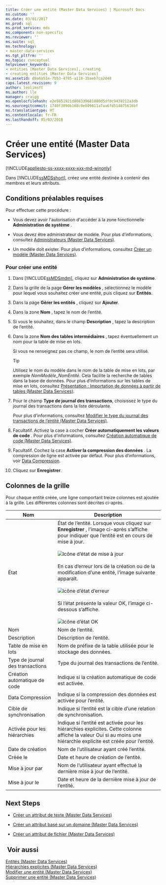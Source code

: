 ```yaml
---
title: Créer une entité (Master Data Services) | Microsoft Docs
ms.custom: ''
ms.date: 03/01/2017
ms.prod: sql
ms.prod_service: mds
ms.component: non-specific
ms.reviewer: ''
ms.suite: sql
ms.technology:
- master-data-services
ms.tgt_pltfrm: ''
ms.topic: conceptual
helpviewer_keywords:
- entities [Master Data Services], creating
- creating entities [Master Data Services]
ms.assetid: d9a6a51e-7b53-4785-a118-3baeb7ca2d48
caps.latest.revision: 9
author: leolimsft
ms.author: lle
manager: craigg
ms.openlocfilehash: e2e9851921d808339681080d5df0c9439212a3db
ms.sourcegitcommit: 1740f3090b168c0e809611a7aa6fd514075616bf
ms.translationtype: HT
ms.contentlocale: fr-FR
ms.lasthandoff: 05/03/2018
---
```

# <a name="create-an-entity-master-data-services"></a>Créer une entité (Master Data Services)

[!INCLUDE[appliesto-ss-xxxx-xxxx-xxx-md-winonly](../includes/appliesto-ss-xxxx-xxxx-xxx-md-winonly.md)]

  Dans [!INCLUDE[ssMDSshort](../includes/ssmdsshort-md.md)], créez une entité destinée à contenir des membres et leurs attributs.  
  
## <a name="prerequisites"></a>Conditions préalables requises  
 Pour effectuer cette procédure :  
  
-   Vous devez avoir l'autorisation d'accéder à la zone fonctionnelle **Administration de système** .  
  
-   Vous devez être administrateur de modèle. Pour plus d’informations, consultez [Administrateurs &#40;Master Data Services&#41;](../master-data-services/administrators-master-data-services.md).  
  
-   Un modèle doit exister. Pour plus d’informations, consultez [Créer un modèle &#40;Master Data Services&#41;](../master-data-services/create-a-model-master-data-services.md).  
  
### <a name="to-create-an-entity"></a>Pour créer une entité  
  
1.  Dans [!INCLUDE[ssMDSmdm](../includes/ssmdsmdm-md.md)], cliquez sur **Administration de système**.  
  
2.  Dans la grille de la page **Gérer les modèles** , sélectionnez le modèle pour lequel vous souhaitez créer une entité, puis cliquez sur **Entités**.  
  
3.  Dans la page **Gérer les entités** , cliquez sur **Ajouter**.  
  
4.  Dans la zone **Nom** , tapez le nom de l’entité.  
  
5.  Si vous le souhaitez, dans le champ **Description** , tapez la description de l’entité.  
  
6.  Dans la zone **Nom des tables intermédiaires** , tapez éventuellement un nom pour la table de mise en lots.  
  
     Si vous ne renseignez pas ce champ, le nom de l’entité sera utilisé.  
  
    > [!TIP]  
    >  Utilisez le nom du modèle dans le nom de la table de mise en lots, par exemple *NomModèle_NomEntité*. Cela facilite la recherche de tables dans la base de données. Pour plus d’informations sur les tables de mise en lots, consultez [Présentation : Importation de données à partir de tables &#40;Master Data Services&#41;](../master-data-services/overview-importing-data-from-tables-master-data-services.md).  
  
7.  Pour le champ **Type de journal des transactions**, choisissez le type du journal des transactions dans la liste déroulante.  
  
     Pour plus d’informations, consultez [Modifier le type du journal des transactions de l’entité &#40;Master Data Services&#41;](../master-data-services/change-the-entity-transaction-log-type-master-data-services.md).  
  
8.  Facultatif. Activez la case à cocher **Créer automatiquement les valeurs de code** . Pour plus d’informations, consultez [Création automatique de code &#40;Master Data Services&#41;](../master-data-services/automatic-code-creation-master-data-services.md).  
  
9. Facultatif. Cochez la case **Activer la compression des données** . La compression de ligne est activée par défaut. Pour plus d’informations, voir [Data Compression](../relational-databases/data-compression/data-compression.md).  
  
10. Cliquez sur **Enregistrer**.  
  
## <a name="grid-columns"></a>Colonnes de la grille  
 Pour chaque entité créée, une ligne comportant treize colonnes est ajoutée à la grille. Les différentes colonnes sont décrites ci-après.  
  
|Nom   |Description|  
|----------|-----------------|  
|État|État de l’entité. Lorsque vous cliquez sur **Enregistrer** , l’image ci-après s’affiche pour indiquer que l’entité est en cours de mise à jour.<br /><br /> ![Icône d’état de mise à jour](../master-data-services/media/mds-statusicon-updating.png "Icône d’état de mise à jour")<br /><br /> En cas d’erreur lors de la création ou de la modification d’une entité, l’image suivante apparaît.<br /><br /> ![Icône d’état d’erreur](../master-data-services/media/mds-statusicon-error.png "Icône d’état d’erreur")<br /><br /> Si l’état présente la valeur OK, l’image ci-dessous s’affiche.<br /><br /> ![Icône d’état OK](../master-data-services/media/mds-statusicon-ok.png "Icône d’état OK")|  
|Nom   |Nom de l’entité.|  
|Description|Description de l’entité.|  
|Table de mise en lots|Nom de préfixe de la table utilisée pour le stockage des données.|  
|Type de journal des transactions|Type du journal des transactions de l’entité.|  
|Création automatique de code|Indique si la création automatique de code est activée.|  
|Data Compression|Indique si la compression des données est activée pour l’entité.|  
|Cible de synchronisation|Indique si l’entité est la cible d’une relation de synchronisation.|  
|Activée pour les hiérarchies|Indique si l’entité est activée pour les hiérarchies explicites. Cette colonne affiche la valeur Oui si au moins une hiérarchie explicite est créée pour l’entité.|  
|Date de création|Nom de l’utilisateur ayant créé l’entité.|  
|Créée le|Date et heure de création de l’entité.|  
|Mise à jour par|Nom de l’utilisateur ayant effectué la dernière mise à jour de l’entité.|  
|Mise à jour le|Date et heure de la dernière mise à jour de l’entité.|  
  
## <a name="next-steps"></a>Next Steps  
  
-   [Créer un attribut de texte &#40;Master Data Services&#41;](../master-data-services/create-a-text-attribute-master-data-services.md)  
  
-   [Créer un attribut basé sur un domaine &#40;Master Data Services&#41;](../master-data-services/create-a-domain-based-attribute-master-data-services.md)  
  
-   [Créer un attribut de fichier &#40;Master Data Services&#41;](../master-data-services/create-a-file-attribute-master-data-services.md)  
  
## <a name="see-also"></a> Voir aussi  
 [Entités &#40;Master Data Services&#41;](../master-data-services/entities-master-data-services.md)   
 [Hiérarchies explicites &#40;Master Data Services&#41;](../master-data-services/explicit-hierarchies-master-data-services.md)   
 [Modifier une entité &#40;Master Data Services&#41;](../master-data-services/edit-an-entity-master-data-services.md)   
 [Supprimer une entité &#40;Master Data Services&#41;](../master-data-services/delete-an-entity-master-data-services.md)  
  
  
